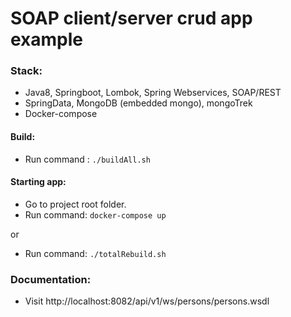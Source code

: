 # SOAP client/server crud app example

### Stack:
* Java8, Springboot, Lombok, Spring Webservices, SOAP/REST
* SpringData, MongoDB (embedded mongo), mongoTrek
* Docker-compose

#### Build:
* Run command : `./buildAll.sh`

#### Starting app:
* Go to project root folder.
* Run command: `docker-compose up`

or

* Run command: `./totalRebuild.sh`

### Documentation:
* Visit http://localhost:8082/api/v1/ws/persons/persons.wsdl

